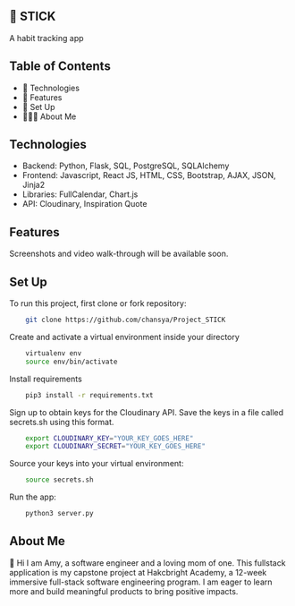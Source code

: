 
## 📝 STICK
A habit tracking app

## Table of Contents
- 🤖 Technologies
- 🌟 Features
- 📖 Set Up
- 🙋🏻‍♀️ About Me
## Technologies

- Backend: Python, Flask, SQL, PostgreSQL, SQLAlchemy
- Frontend: Javascript, React JS, HTML, CSS, Bootstrap, AJAX, JSON, Jinja2
- Libraries: FullCalendar, Chart.js
- API: Cloudinary, Inspiration Quote
## Features

Screenshots and video walk-through will be available soon.


## Set Up

To run this project, first clone or fork repository:

```bash
    git clone https://github.com/chansya/Project_STICK

```
Create and activate a virtual environment inside your directory

```bash
    virtualenv env
    source env/bin/activate

```
Install requirements

```bash
    pip3 install -r requirements.txt

```
Sign up to obtain keys for the Cloudinary API.
Save the keys in a file called secrets.sh using this format.

```bash
    export CLOUDINARY_KEY="YOUR_KEY_GOES_HERE"
    export CLOUDINARY_SECRET="YOUR_KEY_GOES_HERE"

```

Source your keys into your virtual environment:
```bash
    source secrets.sh

```
Run the app:
```bash
    python3 server.py
```




## About Me

👋 Hi I am Amy, a software engineer and a loving mom of one. This fullstack application is my capstone project at Hakcbright Academy, a 12-week immersive full-stack software engineering program. I am eager to learn more and build meaningful products to bring positive impacts.
